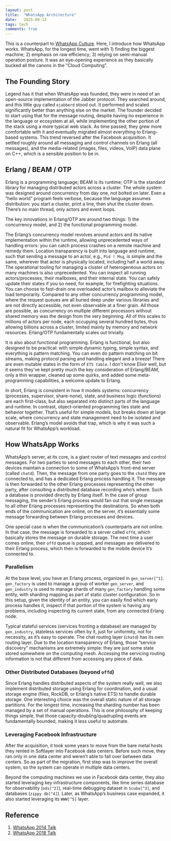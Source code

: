 ```yaml
---
layout: post
title:  "WhatsApp Architecture"
date:   2025-09-13
tags: tech 
comments: true
---
```


This is a counterpart to [WhatsApp Culture](https://xianxu.github.io/2025/04/18/culture-wa.html). Here, I introduce how WhatsApp works. WhatsApp, for the longest time, went with 1\) finding the biggest machine; 2\) emphasis on raw efficiency; 3\) relying on semi-manual operation posture. It was an eye-opening experience as they basically bucked all the canons in the “Cloud Computing”. 

## The Founding Story 

Legend has it that when WhatsApp was founded, they were in need of an open-source implementation of the Jabber protocol. They searched around, and this little guy called `ejabberd` stood out. It performed and scaled significantly better than anything else on the market. The founder decided to start using that for the message routing, despite having no experience in the language or ecosystem at all, while implementing the other portion of the stack using a more typical web stack. As time passed, they grew more comfortable with it and eventually migrated almost everything to Erlang-based systems. This trend reversed after the Facebook acquisition. It settled roughly around all messaging and control channels on Erlang (all messages), and the media-related (images, files, videos, VoIP) data plane on C++, which is a sensible position to be in. 

## Erlang / BEAM / OTP 

Erlang is a programming language; BEAM is its runtime; OTP is the standard library for managing distributed actors across a cluster. The whole system was designed around concurrency from day one, not bolted on later. Even a “hello world” program feels verbose, because the language assumes distribution: you start a cluster, print a line, then shut the cluster down. There’s no main thread, only actors and event loops. 

The key innovations in Erlang/OTP are around two things: 1\) the concurrency model, and 2\) the functional programming model. 

The Erlang’s concurrency model revolves around actors and its native implementation within the runtime, allowing unprecedented ways of handling errors: you can catch process crashes on a remote machine and remedy them. Location transparency is built into language and runtime, such that sending a message to an actor, e.g., `Pid ! Msg`, is simple and the same, wherever that actor is physically located, including half a world away. The operational tooling for managing a cluster of heterogeneous actors on many machines is also unprecedented. You can inspect all running actors/processes, their mailboxes, and their internal state. You can safely update their states if you so need, for example, for firefighting situations. You can choose to fast-drain one overloaded actor’s mailbox to alleviate the load temporarily. Compared to any other concurrency programming model, where the request queues are all buried deep under various libraries and are not directly accessible, not even observable at a finer grain. All those are possible, as concurrency on multiple different processors without shared memory was the design from the very beginning. All of this scales to millions of actors per node, each occupying several hundred bytes, thus allowing billions across a cluster, limited mainly by memory and network resources. Erlang/OTP fundamentally scales out trivially. 

It is also about functional programming. Erlang is functional, but also designed to be practical: with simple dynamic typing, simple syntax, and everything is pattern matching. You can even do pattern matching on bit streams, making protocol parsing and handling elegant and a breeze\! There are even mutable states in the form of `ETS table`. I don't know Elixir well, but it seems they've kept pretty much the key consideration of Erlang/BEAM, only a thin wrapper, cleaned up some quirks, and added some meta-programming capabilities, a welcome update to Erlang. 

In short, Erlang is consistent in how it models systems: concurrency (processes, supervisor, share-none), state, and business logic (functions) are each first-class, but also separated into distinct parts of the language and runtime. In contrast, object-oriented programming ties state and behavior together. That’s useful for simple models, but breaks down at large scale, where concurrency and state management need to be isolated and observable. Erlang’s model avoids that trap, which is why it was such a natural fit for WhatsApp’s workload. 

## How WhatsApp Works 

WhatsApp’s server, at its core, is a giant router of text messages and control messages. For two parties to send messages to each other, their two devices maintain a connection to some of WhatsApp’s front-end server (called `chatd`). Then, the message from one party goes to the `chatd` they are connected to, and has a dedicated Erlang process handling it. The message is then forwarded to the other Erlang processes representing the other party, after consulting a distributed database recording who’s where. Such a database is provided directly by Erlang itself. In the case of group messaging, the sender’s Erlang process would fan out that single message to all other Erlang processes representing the destinations. So when both ends of the communication are online, on the server, it’s essentially some message forwarding between Erlang processes and devices. 

One special case is when the communication’s counterparts are not online. In that case, the message is forwarded to a server called `offd`, which basically stores the message on durable storage. The next time a user comes online, their `offd` queue is popped, and messages are delivered to their Erlang process, which then is forwarded to the mobile device it’s connected to. 

### Parallelism

At the base level, you have an Erlang process, organized in `gen_server[^1]`. `gen_factory` is used to manage a group of worker `gen_server`, and `gen_industry` is used to manage shards of many `gen_factory` handling some entity, with sharding mapping as part of static cluster configuration. So in this setup, given the identity of an entity, you can easily find which early process handles it, inspect if that portion of the system is having any problems, including inspecting its current state, from any connected Erlang node. 

Typical stateful services (services fronting a database) are managed by `gen_industry`, stateless services often by it, just for uniformity, not for necessity, as it’s easy to operate. The chat routing layer (`chatd`) has its own routing layer. Due to the location transparency of Erlang, those “service discovery” mechanisms are extremely simple: they are just some state stored somewhere on the computing mesh. Accessing the servicing routing information is not that different from accessing any piece of data. 

### Other Distributed Databases (beyond `offd`)

Since Erlang handles distributed aspects of the system really well, we also implement distributed storage using Erlang for coordination, and a usual storage engine (files, RockDB, or Erlang’s native ETS) to handle durable storage. One interesting choice was the overall static nature of all storage partitions. For the longest time, increasing the sharding number has been managed by a set of manual operations. This is one philosophy of keeping things simple, that those capacity-doubling/quadrupling events are fundamentally bounded, making it less useful to automate. 

### Leveraging Facebook Infrastructure 

After the acquisition, it took some years to move from the bare metal hosts they rented in Softlayer into Facebook data centers. Before such move, they ran only in one data center and weren’t able to fall over between data centers. So as part of the migration, first step was to improve the overall system, so the system can operate in multiple data centers.

Beyond the computing machines we use in Facebook data center, they also started leveraging key infrastructure components, like time series database for observability (`ods[^2]`), real-time debugging dataset in `Scuba[^3]`, and databases (`zippy db[^4]`). Later, as WhatsApp’s business case expanded, it also started leveraging its `WWW[^5]` layer. 

## Reference 

1. [WhatsApp 2014 Talk](https://videog.infoq.com/downloads/pdfdownloads/presentations/Erlang2014-RickReed-ThatsBillionwithaBScalingtotheNextLevelatWhatsApp.pdf)   
2. [WhatsApp 2018 Talk](https://www.codemesh.io/uploads/media/default/0001/01/190cbb93b3aeab99aba07d051a857d05a46bf4d1.pdf) 

[^1]:  gen\_server is wrap around a single Erlang process, think it as a server; gen\_factory manage a group of gen\_server that provide same functionality for parallelism; gen\_industry managed sharding support. 

[^2]:  Time series database, similar to metric in datadog. 

[^3]:  A realtime hybrid of relational and time series table, used heavily for debugging. You can view it as structured application log, stored largely in memory, allowing SQL query over it, and an intuitive UI that support typical queries for debugging. 

[^4]:  Key value database, similar in interface to Dynamo. 

[^5]:  Facebook’s common front end server environment, a managed monolith that works.

